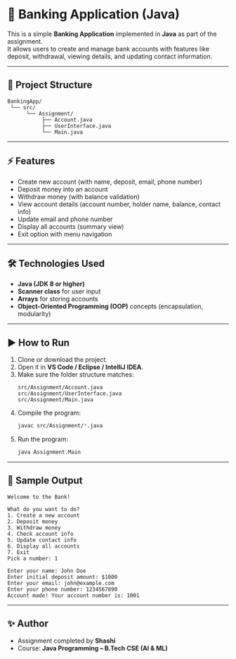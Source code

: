 # 📌 Banking Application (Java)

This is a simple **Banking Application** implemented in **Java** as part of the assignment.  
It allows users to create and manage bank accounts with features like deposit, withdrawal, viewing details, and updating contact information.

---

## 📂 Project Structure
```
BankingApp/
 └── src/
      └── Assignment/
           ├── Account.java
           ├── UserInterface.java
           └── Main.java
```

---

## ⚡ Features
- Create new account (with name, deposit, email, phone number)  
- Deposit money into an account  
- Withdraw money (with balance validation)  
- View account details (account number, holder name, balance, contact info)  
- Update email and phone number  
- Display all accounts (summary view)  
- Exit option with menu navigation  

---

## 🛠️ Technologies Used
- **Java (JDK 8 or higher)**  
- **Scanner class** for user input  
- **Arrays** for storing accounts  
- **Object-Oriented Programming (OOP)** concepts (encapsulation, modularity)  

---

## ▶️ How to Run
1. Clone or download the project.  
2. Open it in **VS Code / Eclipse / IntelliJ IDEA**.  
3. Make sure the folder structure matches:  
   ```
   src/Assignment/Account.java
   src/Assignment/UserInterface.java
   src/Assignment/Main.java
   ```
4. Compile the program:
   ```bash
   javac src/Assignment/*.java
   ```
5. Run the program:
   ```bash
   java Assignment.Main
   ```

---

## 📌 Sample Output
```
Welcome to the Bank!

What do you want to do?
1. Create a new account
2. Deposit money
3. Withdraw money
4. Check account info
5. Update contact info
6. Display all accounts
7. Exit
Pick a number: 1

Enter your name: John Doe
Enter initial deposit amount: $1000
Enter your email: john@example.com
Enter your phone number: 1234567890
Account made! Your account number is: 1001
```

---

## ✨ Author
- Assignment completed by **Shashi**  
- Course: **Java Programming – B.Tech CSE (AI & ML)**  
